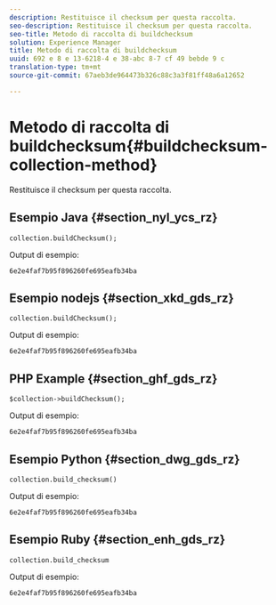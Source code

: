 ```yaml
---
description: Restituisce il checksum per questa raccolta.
seo-description: Restituisce il checksum per questa raccolta.
seo-title: Metodo di raccolta di buildchecksum
solution: Experience Manager
title: Metodo di raccolta di buildchecksum
uuid: 692 e 8 e 13-6218-4 e 38-abc 8-7 cf 49 bebde 9 c
translation-type: tm+mt
source-git-commit: 67aeb3de964473b326c88c3a3f81ff48a6a12652

---
```



# Metodo di raccolta di buildchecksum{#buildchecksum-collection-method}

Restituisce il checksum per questa raccolta.

## Esempio Java {#section_nyl_ycs_rz}

```
collection.buildChecksum(); 
```

Output di esempio:

```
6e2e4faf7b95f896260fe695eafb34ba 
```

## Esempio nodejs {#section_xkd_gds_rz}

```
collection.buildChecksum(); 
```

Output di esempio:

```
6e2e4faf7b95f896260fe695eafb34ba 
```

## PHP Example {#section_ghf_gds_rz}

```
$collection->buildChecksum(); 
```

Output di esempio:

```
6e2e4faf7b95f896260fe695eafb34ba 
```

## Esempio Python {#section_dwg_gds_rz}

```
collection.build_checksum() 
```

Output di esempio:

```
6e2e4faf7b95f896260fe695eafb34ba 
```

## Esempio Ruby {#section_enh_gds_rz}

```
collection.build_checksum
```

Output di esempio:

```
6e2e4faf7b95f896260fe695eafb34ba 
```

